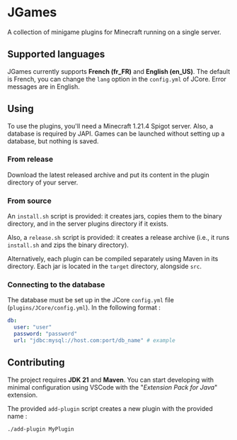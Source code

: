 # JGames
A collection of minigame plugins for Minecraft running on a single server.

## Supported languages
JGames currently supports **French (fr_FR)** and **English (en_US)**. The default is French, you can change the `lang` option in the `config.yml` 
of JCore. Error messages are in English.

## Using
To use the plugins, you'll need a Minecraft 1.21.4 Spigot server. Also, a database is required by JAPI. Games can be launched without setting up a database, but nothing is saved.

### From release
Download the latest released archive and put its content in the plugin directory of your server.

### From source
An `install.sh` script is provided: it creates jars, copies them to the binary directory, and in the server plugins 
directory if it exists.

Also, a `release.sh` script is provided: it creates a release archive (i.e., it runs `install.sh` and zips the binary 
directory).

Alternatively, each plugin can be compiled separately using Maven in its directory. Each jar is located in the `target` 
directory, alongside `src`.

### Connecting to the database
The database must be set up in the JCore `config.yml` file (`plugins/JCore/config.yml`). In the following format :
```yaml
db:
  user: "user"
  password: "password"
  url: "jdbc:mysql://host.com:port/db_name" # example 
```


## Contributing
The project requires **JDK 21** and **Maven**.
You can start developing with minimal configuration using VSCode with the "*Extension Pack for Java*" extension. 

The provided `add-plugin` script creates a new plugin with the provided name :
```
./add-plugin MyPlugin
```
